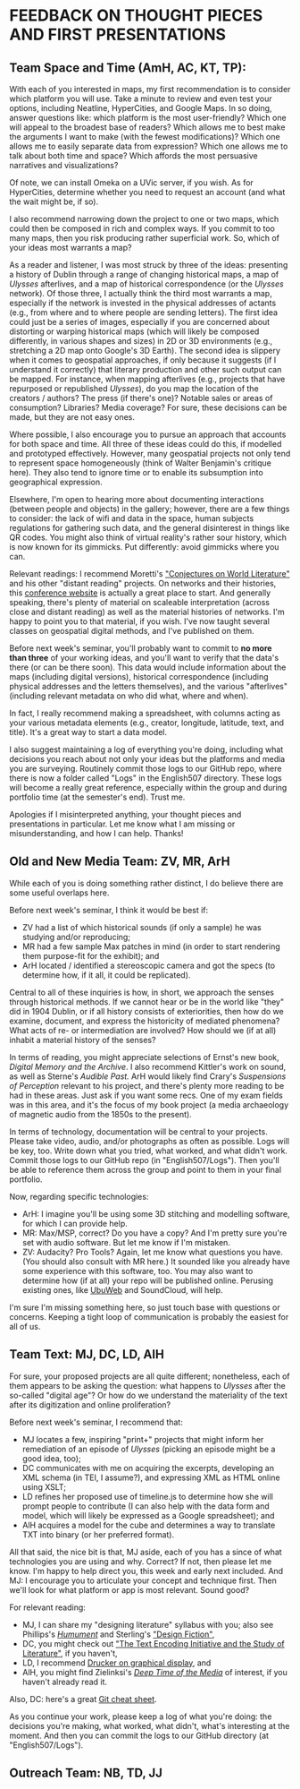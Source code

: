 # FEEDBACK ON THOUGHT PIECES AND FIRST PRESENTATIONS

## Team Space and Time (AmH, AC, KT, TP): 

With each of you interested in maps, my first recommendation is to consider which platform you will use. Take a minute to review and even test your options, including Neatline, HyperCities, and Google Maps. In so doing, answer questions like: which platform is the most user-friendly? Which one will appeal to the broadest base of readers? Which allows me to best make the arguments I want to make (with the fewest modifications)? Which one allows me to easily separate data from expression? Which one allows me to talk about both time and space? Which affords the most persuasive narratives and visualizations? 

Of note, we can install Omeka on a UVic server, if you wish. As for HyperCities, determine whether you need to request an account (and what the wait might be, if so).    

I also recommend narrowing down the project to one or two maps, which could then be composed in rich and complex ways. If you commit to too many maps, then you risk producing rather superficial work. So, which of your ideas most warrants a map? 

As a reader and listener, I was most struck by three of the ideas: presenting a history of Dublin through a range of changing historical maps, a map of *Ulysses* afterlives, and a map of historical correspondence (or the *Ulysses* network). Of those three, I actually think the third most warrants a map, especially if the network is invested in the physical addresses of actants (e.g., from where and to where people are sending letters). The first idea could just be a series of images, especially if you are concerned about distorting or warping historical maps (which will likely be composed differently, in various shapes and sizes) in 2D or 3D environments (e.g., stretching a 2D map onto Google's 3D Earth). The second idea is slippery when it comes to geospatial approaches, if only because it suggests (if I understand it correctly) that literary production and other such output can be mapped. For instance, when mapping afterlives (e.g., projects that have repurposed or republished *Ulysses*), do you map the location of the creators / authors? The press (if there's one)? Notable sales or areas of consumption? Libraries? Media coverage? For sure, these decisions can be made, but they are not easy ones.  

Where possible, I also encourage you to pursue an approach that accounts for both space and time. All three of these ideas could do this, if modelled and prototyped effectively. However, many geospatial projects not only tend to represent space homogeneously (think of Walter Benjamin's critique here). They also tend to ignore time or to enable its subsumption into geographical expression.     

Elsewhere, I'm open to hearing more about documenting interactions (between people and objects) in the gallery; however, there are a few things to consider: the lack of wifi and data in the space, human subjects regulations for gathering such data, and the general disinterest in things like QR codes. You might also think of virtual reality's rather sour history, which is now known for its gimmicks. Put differently: avoid gimmicks where you can.       

Relevant readings: I recommend Moretti's ["Conjectures on World Literature"](http://newleftreview.org/II/1/franco-moretti-conjectures-on-world-literature) and his other "distant reading" projects. On networks and their histories, this [conference website](http://networkarchaeology.wordpress.com/) is actually a great place to start. And generally speaking, there's plenty of material on scaleable interpretation (across close and distant reading) as well as the material histories of networks. I'm happy to point you to that material, if you wish. I've now taught several classes on geospatial digital methods, and I've published on them.  

Before next week's seminar, you'll probably want to commit to **no more than three** of your working ideas, and you'll want to verify that the data's there (or can be there soon). This data would include information about the maps (including digital versions), historical correspondence (including physical addresses and the letters themselves), and the various "afterlives" (including relevant metadata on who did what, where and when).  

In fact, I really recommend making a spreadsheet, with columns acting as your various metadata elements (e.g., creator, longitude, latitude, text, and title). It's a great way to start a data model. 

I also suggest maintaining a log of everything you're doing, including what decisions you reach about not only your ideas but the platforms and media you are surveying. Routinely commit those logs to our GitHub repo, where there is now a folder called "Logs" in the English507 directory. These logs will become a really great reference, especially within the group and during portfolio time (at the semester's end). Trust me.  

Apologies if I misinterpreted anything, your thought pieces and presentations in particular. Let me know what I am missing or misunderstanding, and how I can help. Thanks! 

## Old and New Media Team: ZV, MR, ArH

While each of you is doing something rather distinct, I do believe there are some useful overlaps here. 

Before next week's seminar, I think it would be best if: 

* ZV had a list of which historical sounds (if only a sample) he was studying and/or reproducing; 
* MR had a few sample Max patches in mind (in order to start rendering them purpose-fit for the exhibit); and 
* ArH located / identified a stereoscopic camera and got the specs (to determine how, if it all, it could be replicated).  

Central to all of these inquiries is how, in short, we approach the senses through historical methods. If we cannot hear or be in the world like "they" did in 1904 Dublin, or if all history consists of exteriorities, then how do we examine, document, and express the historicity of mediated phenomena? What acts of re- or intermediation are involved? How should we (if at all) inhabit a material history of the senses? 

In terms of reading, you might appreciate selections of Ernst's new book, *Digital Memory and the Archive*. I also recommend Kittler's work on sound, as well as Sterne's *Audible Past.* ArH would likely find Crary's *Suspensions of Perception* relevant to his project, and there's plenty more reading to be had in these areas. Just ask if you want some recs. One of my exam fields was in this area, and it's the focus of my book project (a media archaeology of magnetic audio from the 1850s to the present).  

In terms of technology, documentation will be central to your projects. Please take video, audio, and/or photographs as often as possible. Logs will be key, too. Write down what you tried, what worked, and what didn't work. Commit those logs to our GitHub repo (in "English507/Logs"). Then you'll be able to reference them across the group and point to them in your final portfolio.  

Now, regarding specific technologies: 

* ArH: I imagine you'll be using some 3D stitching and modelling software, for which I can provide help. 
* MR: Max/MSP, correct? Do you have a copy? And I'm pretty sure you're set with audio software. But let me know if I'm mistaken.    
* ZV: Audacity? Pro Tools? Again, let me know what questions you have. (You should also consult with MR here.) It sounded like you already have some experience with this software, too. You may also want to determine how (if at all) your repo will be published online. Perusing existing ones, like [UbuWeb](http://www.ubu.com/sound) and SoundCloud, will help.  

I'm sure I'm missing something here, so just touch base with questions or concerns. Keeping a tight loop of communication is probably the easiest for all of us.  

## Team Text: MJ, DC, LD, AlH

For sure, your proposed projects are all quite different; nonetheless, each of them appears to be asking the question: what happens to *Ulysses* after the so-called "digital age"? Or how do we understand the materiality of the text after its digitization and online proliferation? 

Before next week's seminar, I recommend that: 

* MJ locates a few, inspiring "print+" projects that might inform her remediation of an episode of *Ulysses* (picking an episode might be a good idea, too); 
* DC communicates with me on acquiring the excerpts, developing an XML schema (in TEI, I assume?), and expressing XML as HTML online using XSLT; 
* LD refines her proposed use of timeline.js to determine how she will prompt people to contribute (I can also help with the data form and model, which will likely be expressed as a Google spreadsheet); and 
* AlH acquires a model for the cube and determines a way to translate TXT into binary (or her preferred format).  

All that said, the nice bit is that, MJ aside, each of you has a since of what technologies you are using and why. Correct? If not, then please let me know. I'm happy to help direct you, this week and early next included. And MJ: I encourage you to articulate your concept and technique first. Then we'll look for what platform or app is most relevant. Sound good? 

For relevant reading: 

* MJ, I can share my "designing literature" syllabus with you; also see Phillips's [*Humument*](http://humument.com/) and Sterling's ["Design Fiction"](http://shelovestofu.com/blog_uploads/2009/04/sterling-design-fiction.pdf), 
* DC, you might check out ["The Text Encoding Initiative and the Study of Literature"](http://www.digitalhumanities.org/companion/view?docId=blackwell/9781405148641/9781405148641.xml&chunk.id=ss1-6-6&toc.depth=1&toc.id=ss1-6-6&brand=9781405148641_brand), if you haven't, 
* LD, I recommend [Drucker on graphical display](http://www.digitalhumanities.org/dhq/vol/5/1/000091/000091.html), and 
* AlH, you might find Zielinksi's [*Deep Time of the Media*](http://mediaarchaeologyofplace.org/downloads/readings/Zielinski_DeepTimeOfMedia_Chapters1and2.pdf) of interest, if you haven't already read it.  

Also, DC: here's a great [Git cheat sheet](http://rogerdudler.github.com/git-guide/files/git_cheat_sheet.pdf). 

As you continue your work, please keep a log of what you're doing: the decisions you're making, what worked, what didn't, what's interesting at the moment. And then you can commit the logs to our GitHub directory (at "English507/Logs").  

## Outreach Team: NB, TD, JJ

 